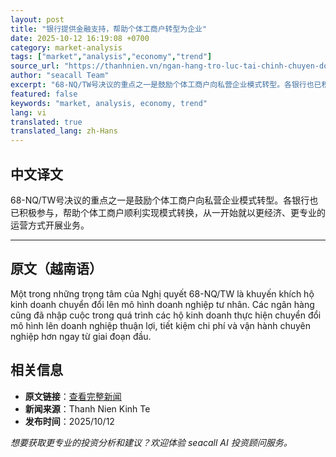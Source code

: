 ```yaml
---
layout: post
title: "银行提供金融支持，帮助个体工商户转型为企业"
date: 2025-10-12 16:19:08 +0700
category: market-analysis
tags: ["market","analysis","economy","trend"]
source_url: "https://thanhnien.vn/ngan-hang-tro-luc-tai-chinh-chuyen-doi-ho-kinh-doanh-len-doanh-nghiep-185251011170556559.htm"
author: "seacall Team"
excerpt: "68-NQ/TW号决议的重点之一是鼓励个体工商户向私营企业模式转型。各银行也已积极参与，帮助个体工商户顺利实现模式转换，从一开始就以更经济、更专业的运营方式开展业务。..."
featured: false
keywords: "market, analysis, economy, trend"
lang: vi
translated: true
translated_lang: zh-Hans
---
```


## 中文译文

68-NQ/TW号决议的重点之一是鼓励个体工商户向私营企业模式转型。各银行也已积极参与，帮助个体工商户顺利实现模式转换，从一开始就以更经济、更专业的运营方式开展业务。

---

## 原文（越南语）

Một trong những trọng t&acirc;m của Nghị quyết 68-NQ/TW l&agrave; khuyến kh&iacute;ch hộ kinh doanh chuyển đổi l&ecirc;n m&ocirc; h&igrave;nh doanh nghiệp tư nh&acirc;n. C&aacute;c ng&acirc;n h&agrave;ng cũng đ&atilde; nhập cuộc trong qu&aacute; tr&igrave;nh c&aacute;c hộ kinh doanh thực hiện chuyển đổi m&ocirc; h&igrave;nh l&ecirc;n doanh nghiệp thuận lợi, tiết kiệm chi ph&iacute; v&agrave; vận h&agrave;nh chuy&ecirc;n nghiệp hơn ngay từ giai đoạn đầu.

## 相关信息

- **原文链接**：[查看完整新闻](https://thanhnien.vn/ngan-hang-tro-luc-tai-chinh-chuyen-doi-ho-kinh-doanh-len-doanh-nghiep-185251011170556559.htm)
- **新闻来源**：Thanh Nien Kinh Te
- **发布时间**：2025/10/12

*想要获取更专业的投资分析和建议？欢迎体验 seacall AI 投资顾问服务。*